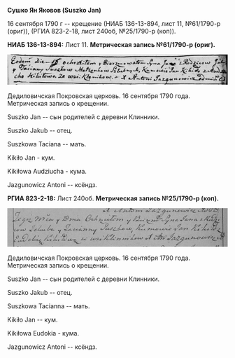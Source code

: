 **Сушко Ян Яковов (Suszko Jan)**

16 сентября 1790 г -- крещение (НИАБ 136-13-894, лист 11, №61/1790-р
(ориг)), (РГИА 823-2-18, лист 240об, №25/1790-р (коп)).

**НИАБ 136-13-894:** Лист 11. **Метрическая запись №61/1790-р (ориг).**

![](./media/e20d0e6a86fa5e81524997caeca3603e1f3d85ec.png)

Дедиловичская Покровская церковь. 16 сентября 1790 года. Метрическая
запись о крещении.

Suszko Jan -- сын родителей с деревни Клинники.

Suszko Jakub -- отец.

Suszkowa Taciana -- мать.

Kikiło Jan - кум.

Kikiłowa Audziucha - кума.

Jazgunowicz Antoni -- ксёндз.

**РГИА 823-2-18:** Лист 240об. **Метрическая запись №25/1790-р (коп).**

![](./media/56bf8641940414ce76d0b0eaa2623931f2b7dce1.png)

Дедиловичская Покровская церковь. 16 сентября 1790 года. Метрическая
запись о крещении.

Suszko Jan -- сын родителей с деревни Клинники.

Suszko Jakub -- отец.

Suszkowa Tacianna -- мать.

Kikiło Jan -- кум.

Kikiłowa Eudokia - кума.

Jazgunowicz Antoni -- ксёндз.
